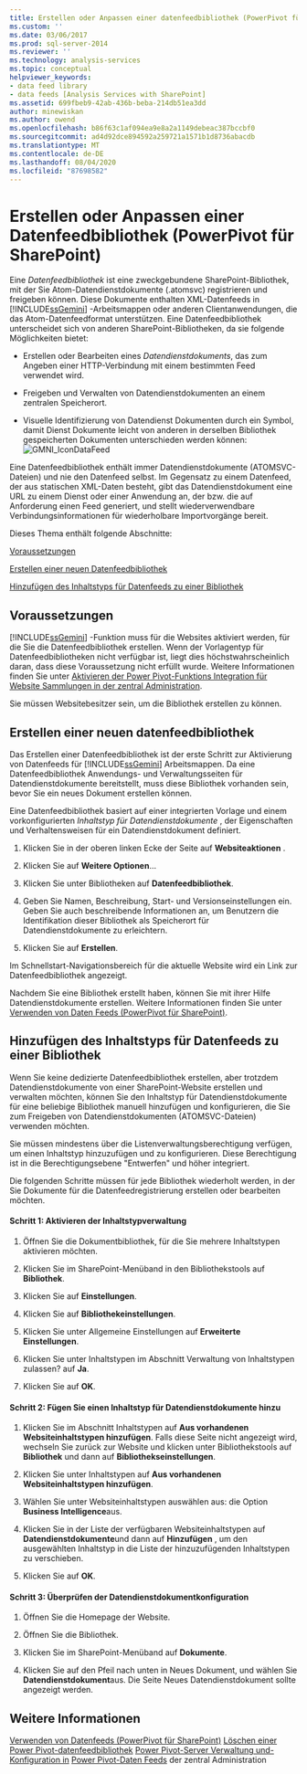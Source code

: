 ```yaml
---
title: Erstellen oder Anpassen einer datenfeedbibliothek (PowerPivot für SharePoint) | Microsoft-Dokumentation
ms.custom: ''
ms.date: 03/06/2017
ms.prod: sql-server-2014
ms.reviewer: ''
ms.technology: analysis-services
ms.topic: conceptual
helpviewer_keywords:
- data feed library
- data feeds [Analysis Services with SharePoint]
ms.assetid: 699fbeb9-42ab-436b-beba-214db51ea3dd
author: minewiskan
ms.author: owend
ms.openlocfilehash: b86f63c1af094ea9e8a2a1149debeac387bccbf0
ms.sourcegitcommit: ad4d92dce894592a259721a1571b1d8736abacdb
ms.translationtype: MT
ms.contentlocale: de-DE
ms.lasthandoff: 08/04/2020
ms.locfileid: "87698582"
---
```

# <a name="create-or-customize-a-data-feed-library-powerpivot-for-sharepoint"></a>Erstellen oder Anpassen einer Datenfeedbibliothek (PowerPivot für SharePoint)
  Eine *Datenfeedbibliothek* ist eine zweckgebundene SharePoint-Bibliothek, mit der Sie Atom-Datendienstdokumente (.atomsvc) registrieren und freigeben können. Diese Dokumente enthalten XML-Datenfeeds in [!INCLUDE[ssGemini](../../includes/ssgemini-md.md)] -Arbeitsmappen oder anderen Clientanwendungen, die das Atom-Datenfeedformat unterstützen. Eine Datenfeedbibliothek unterscheidet sich von anderen SharePoint-Bibliotheken, da sie folgende Möglichkeiten bietet:

-   Erstellen oder Bearbeiten eines *Datendienstdokuments*, das zum Angeben einer HTTP-Verbindung mit einem bestimmten Feed verwendet wird.

-   Freigeben und Verwalten von Datendienstdokumenten an einem zentralen Speicherort.

-   Visuelle Identifizierung von Datendienst Dokumenten durch ein Symbol, damit Dienst Dokumente leicht von anderen in derselben Bibliothek gespeicherten Dokumenten unterschieden werden können: ![GMNI_IconDataFeed](../media/gmni-icondatafeed.gif "GMNI_IconDataFeed")

 Eine Datenfeedbibliothek enthält immer Datendienstdokumente (ATOMSVC-Dateien) und nie den Datenfeed selbst. Im Gegensatz zu einem Datenfeed, der aus statischen XML-Daten besteht, gibt das Datendienstdokument eine URL zu einem Dienst oder einer Anwendung an, der bzw. die auf Anforderung einen Feed generiert, und stellt wiederverwendbare Verbindungsinformationen für wiederholbare Importvorgänge bereit.

 Dieses Thema enthält folgende Abschnitte:

 [Voraussetzungen](#prereq)

 [Erstellen einer neuen Datenfeedbibliothek](#createlib)

 [Hinzufügen des Inhaltstyps für Datenfeeds zu einer Bibliothek](#addtolib)

##  <a name="prerequisites"></a><a name="prereq"></a> Voraussetzungen
 [!INCLUDE[ssGemini](../../includes/ssgemini-md.md)] -Funktion muss für die Websites aktiviert werden, für die Sie die Datenfeedbibliothek erstellen. Wenn der Vorlagentyp für Datenfeedbibliotheken nicht verfügbar ist, liegt dies höchstwahrscheinlich daran, dass diese Voraussetzung nicht erfüllt wurde. Weitere Informationen finden Sie unter [Aktivieren der Power Pivot-Funktions Integration für Website Sammlungen in der zentral Administration](activate-power-pivot-integration-for-site-collections-in-ca.md).

 Sie müssen Websitebesitzer sein, um die Bibliothek erstellen zu können.

##  <a name="create-a-new-data-feed-library"></a><a name="createlib"></a>Erstellen einer neuen datenfeedbibliothek
 Das Erstellen einer Datenfeedbibliothek ist der erste Schritt zur Aktivierung von Datenfeeds für [!INCLUDE[ssGemini](../../includes/ssgemini-md.md)] Arbeitsmappen. Da eine Datenfeedbibliothek Anwendungs- und Verwaltungsseiten für Datendienstdokumente bereitstellt, muss diese Bibliothek vorhanden sein, bevor Sie ein neues Dokument erstellen können.

 Eine Datenfeedbibliothek basiert auf einer integrierten Vorlage und einem vorkonfigurierten *Inhaltstyp für Datendienstdokumente* , der Eigenschaften und Verhaltensweisen für ein Datendienstdokument definiert.

1.  Klicken Sie in der oberen linken Ecke der Seite auf **Websiteaktionen** .

2.  Klicken Sie auf **Weitere Optionen**...

3.  Klicken Sie unter Bibliotheken auf **Datenfeedbibliothek**.

4.  Geben Sie Namen, Beschreibung, Start- und Versionseinstellungen ein. Geben Sie auch beschreibende Informationen an, um Benutzern die Identifikation dieser Bibliothek als Speicherort für Datendienstdokumente zu erleichtern.

5.  Klicken Sie auf **Erstellen**.

 Im Schnellstart-Navigationsbereich für die aktuelle Website wird ein Link zur Datenfeedbibliothek angezeigt.

 Nachdem Sie eine Bibliothek erstellt haben, können Sie mit ihrer Hilfe Datendienstdokumente erstellen. Weitere Informationen finden Sie unter [Verwenden von Daten Feeds &#40;PowerPivot für SharePoint&#41;](use-data-feeds-power-pivot-for-sharepoint.md).

##  <a name="add-the-data-feed-content-type-to-any-library"></a><a name="addtolib"></a>Hinzufügen des Inhaltstyps für Datenfeeds zu einer Bibliothek
 Wenn Sie keine dedizierte Datenfeedbibliothek erstellen, aber trotzdem Datendienstdokumente von einer SharePoint-Website erstellen und verwalten möchten, können Sie den Inhaltstyp für Datendienstdokumente für eine beliebige Bibliothek manuell hinzufügen und konfigurieren, die Sie zum Freigeben von Datendienstdokumenten (ATOMSVC-Dateien) verwenden möchten.

 Sie müssen mindestens über die Listenverwaltungsberechtigung verfügen, um einen Inhaltstyp hinzuzufügen und zu konfigurieren. Diese Berechtigung ist in die Berechtigungsebene "Entwerfen" und höher integriert.

 Die folgenden Schritte müssen für jede Bibliothek wiederholt werden, in der Sie Dokumente für die Datenfeedregistrierung erstellen oder bearbeiten möchten.

#### <a name="step-1-enable-content-type-management"></a>Schritt 1: Aktivieren der Inhaltstypverwaltung

1.  Öffnen Sie die Dokumentbibliothek, für die Sie mehrere Inhaltstypen aktivieren möchten.

2.  Klicken Sie im SharePoint-Menüband in den Bibliothekstools auf **Bibliothek**.

3.  Klicken Sie auf **Einstellungen**.

4.  Klicken Sie auf **Bibliothekeinstellungen**.

5.  Klicken Sie unter Allgemeine Einstellungen auf **Erweiterte Einstellungen**.

6.  Klicken Sie unter Inhaltstypen im Abschnitt Verwaltung von Inhaltstypen zulassen? auf **Ja**.

7.  Klicken Sie auf **OK**.

#### <a name="step-2-add-the-data-service-document-content-type"></a>Schritt 2: Fügen Sie einen Inhaltstyp für Datendienstdokumente hinzu

1.  Klicken Sie im Abschnitt Inhaltstypen auf **Aus vorhandenen Websiteinhaltstypen hinzufügen**. Falls diese Seite nicht angezeigt wird, wechseln Sie zurück zur Website und klicken unter Bibliothekstools auf **Bibliothek** und dann auf **Bibliothekseinstellungen**.

2.  Klicken Sie unter Inhaltstypen auf **Aus vorhandenen Websiteinhaltstypen hinzufügen**.

3.  Wählen Sie unter Websiteinhaltstypen auswählen aus: die Option **Business Intelligence**aus.

4.  Klicken Sie in der Liste der verfügbaren Websiteinhaltstypen auf **Datendienstdokumente**und dann auf **Hinzufügen** , um den ausgewählten Inhaltstyp in die Liste der hinzuzufügenden Inhaltstypen zu verschieben.

5.  Klicken Sie auf **OK**.

#### <a name="step-3-verify-data-service-document-configuration"></a>Schritt 3: Überprüfen der Datendienstdokumentkonfiguration

1.  Öffnen Sie die Homepage der Website.

2.  Öffnen Sie die Bibliothek.

3.  Klicken Sie im SharePoint-Menüband auf **Dokumente**.

4.  Klicken Sie auf den Pfeil nach unten in Neues Dokument, und wählen Sie **Datendienstdokument**aus. Die Seite Neues Datendienstdokument sollte angezeigt werden.

## <a name="see-also"></a>Weitere Informationen
 [Verwenden von Datenfeeds &#40;PowerPivot für SharePoint&#41;](use-data-feeds-power-pivot-for-sharepoint.md) [Löschen einer Power Pivot-datenfeedbibliothek](delete-a-power-pivot-data-feed-library.md) [Power Pivot-Server Verwaltung und-Konfiguration in](power-pivot-server-administration-and-configuration-in-central-administration.md) [Power Pivot-Daten Feeds](power-pivot-data-feeds.md) der zentral Administration


